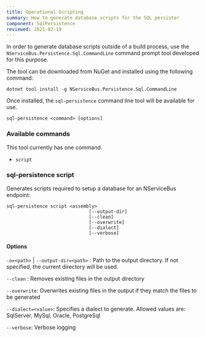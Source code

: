 ```yaml
---
title: Operational Scripting
summary: How to generate database scripts for the SQL persister
component: SqlPersistence
reviewed: 2021-02-19
---
```


In order to generate database scripts outside of a build process, use the `NServiceBus.Persistence.Sql.CommandLine` command prompt tool developed for this purpose.

The tool can be downloaded from NuGet and installed using the following command:

```
dotnet tool install -g NServiceBus.Persistence.Sql.CommandLine
```

Once installed, the `sql-persistence` command line tool will be available for use.

`sql-persistence <command> [options]`

### Available commands
This tool currently has one command.
- `script`

### sql-persistence script

Generates scripts required to setup a database for an NServiceBus endpoint:

```
sql-persistence script <assembly>
                              [--output-dir]
                              [--clean]
                              [--overwrite]
                              [--dialect]
                              [--verbose]
```

#### Options
 
`-o=<path>` | `--output-dir=<path>` : Path to the output directory. If not specified, the current directory will be used.

`--clean` : Removes existing files in the output directory

`--overwrite`: Overwrites existing files in the output if they match the files to be generated

`--dialect=<value>`: Specifies a dialect to generate. Allowed values are: SqlServer, MySql, Oracle, PostgreSql

`--verbose`: Verbose logging
